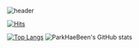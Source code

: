![header](https://capsule-render.vercel.app/api?type=venom&text=Been's&nbsp;GitHub&height=180&fontColor=000&color=random)



[![Hits](https://hits.seeyoufarm.com/api/count/incr/badge.svg?url=https%3A%2F%2Fgithub.com%2FParkHaeBeen%2Fhit-counter&count_bg=%23FF8A8A&title_bg=%23555555&icon=&icon_color=%23E7E7E7&title=hits&edge_flat=false)](https://hits.seeyoufarm.com)


[![Top Langs](https://github-readme-stats.vercel.app/api/top-langs/?username=ParkHaeBeen&layout=compact&theme=dark)](https://github.com/anuraghazra/github-readme-stats)
![ParkHaeBeen's GitHub stats](https://github-readme-stats.vercel.app/api?username=ParkHaeBeen&show_icons=true&theme=radical)


